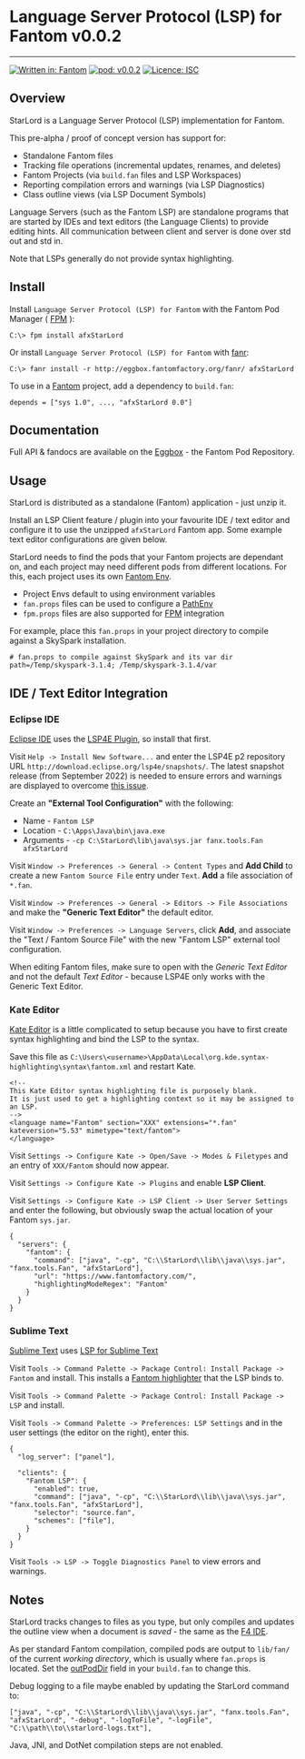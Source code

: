 # Language Server Protocol (LSP) for Fantom v0.0.2
---

[![Written in: Fantom](http://img.shields.io/badge/written%20in-Fantom-lightgray.svg)](https://fantom-lang.org/)
[![pod: v0.0.2](http://img.shields.io/badge/pod-v0.0.2-yellow.svg)](http://eggbox.fantomfactory.org/pods/afxStarLord)
[![Licence: ISC](http://img.shields.io/badge/licence-ISC-blue.svg)](https://choosealicense.com/licenses/isc/)

## Overview

StarLord is a Language Server Protocol (LSP) implementation for Fantom.

This pre-alpha / proof of concept version has support for:

* Standalone Fantom files
* Tracking file operations (incremental updates, renames, and deletes)
* Fantom Projects (via `build.fan` files and LSP Workspaces)
* Reporting compilation errors and warnings (via LSP Diagnostics)
* Class outline views (via LSP Document Symbols)


Language Servers (such as the Fantom LSP) are standalone programs that are started by IDEs and text editors (the Language Clients) to provide editing hints. All communication between client and server is done over std out and std in.

Note that LSPs generally do not provide syntax highlighting.

## <a name="Install"></a>Install

Install `Language Server Protocol (LSP) for Fantom` with the Fantom Pod Manager ( [FPM](http://eggbox.fantomfactory.org/pods/afFpm) ):

    C:\> fpm install afxStarLord

Or install `Language Server Protocol (LSP) for Fantom` with [fanr](https://fantom.org/doc/docFanr/Tool.html#install):

    C:\> fanr install -r http://eggbox.fantomfactory.org/fanr/ afxStarLord

To use in a [Fantom](https://fantom-lang.org/) project, add a dependency to `build.fan`:

    depends = ["sys 1.0", ..., "afxStarLord 0.0"]

## <a name="documentation"></a>Documentation

Full API & fandocs are available on the [Eggbox](http://eggbox.fantomfactory.org/pods/afxStarLord/) - the Fantom Pod Repository.

## Usage

StarLord is distributed as a standalone (Fantom) application - just unzip it.

Install an LSP Client feature / plugin into your favourite IDE / text editor and configure it to use the unzipped `afxStarLord` Fantom app. Some example text editor configurations are given below.

StarLord needs to find the pods that your Fantom projects are dependant on, and each project may need different pods from different locations. For this, each project uses its own [Fantom Env](https://fantom.org/doc/docLang/Env).

* Project Envs default to using environment variables
* `fan.props` files can be used to configure a [PathEnv](https://fantom.org/doc/docLang/Env#PathEnv)
* `fpm.props` files are also supported for [FPM](http://eggbox.fantomfactory.org/pods/afFpm) integration


For example, place this `fan.props` in your project directory to compile against a SkySpark installation.

    # fan.props to compile against SkySpark and its var dir
    path=/Temp/skyspark-3.1.4; /Temp/skyspark-3.1.4/var
    

## IDE / Text Editor Integration

### Eclipse IDE

[Eclipse IDE](https://eclipseide.org/) uses the [LSP4E Plugin](https://github.com/eclipse/lsp4e), so install that first.

Visit `Help -> Install New Software...` and enter the LSP4E p2 repository URL `http://download.eclipse.org/lsp4e/snapshots/`. The latest snapshot release (from September 2022) is needed to ensure errors and warnings are displayed to overcome [this issue](https://github.com/eclipse/lsp4e/issues/239).

Create an **"External Tool Configuration"** with the following:

* Name - `Fantom LSP`
* Location - `C:\Apps\Java\bin\java.exe`
* Arguments - `-cp C:\StarLord\lib\java\sys.jar fanx.tools.Fan afxStarLord`


Visit `Window -> Preferences -> General -> Content Types` and **Add Child** to create a new `Fantom Source File` entry under `Text`. **Add** a file association of `*.fan`.

Visit `Window -> Preferences -> General -> Editors -> File Associations` and make the **"Generic Text Editor"** the default editor.

Visit `Window -> Preferences -> Language Servers`, click **Add**, and associate the "Text / Fantom Source File" with the new "Fantom LSP" external tool configuration.

When editing Fantom files, make sure to open with the *Generic Text Editor* and not the default *Text Editor* - because LSP4E only works with the Generic Text Editor.

### Kate Editor

[Kate Editor](https://kate-editor.org/) is a little complicated to setup because you have to first create syntax highlighting and bind the LSP to the syntax.

Save this file as `C:\Users\<username>\AppData\Local\org.kde.syntax-highlighting\syntax\fantom.xml` and restart Kate.

    <!--
    This Kate Editor syntax highlighting file is purposely blank.
    It is just used to get a highlighting context so it may be assigned to an LSP.
    -->
    <language name="Fantom" section="XXX" extensions="*.fan" kateversion="5.53" mimetype="text/fantom">
    </language>
    

Visit `Settings -> Configure Kate -> Open/Save -> Modes & Filetypes` and an entry of `XXX/Fantom` should now appear.

Visit `Settings -> Configure Kate -> Plugins` and enable **LSP Client**.

Visit `Settings -> Configure Kate -> LSP Client -> User Server Settings` and enter the following, but obviously swap the actual location of your Fantom `sys.jar`.

    {
      "servers": {
        "fantom": {
          "command": ["java", "-cp", "C:\\StarLord\\lib\\java\\sys.jar", "fanx.tools.Fan", "afxStarLord"],
          "url": "https://www.fantomfactory.com/",
          "highlightingModeRegex": "Fantom"
        }
      }
    }
    

### Sublime Text

[Sublime Text](https://www.sublimetext.com/) uses [LSP for Sublime Text](https://lsp.sublimetext.io/)

Visit `Tools -> Command Palette -> Package Control: Install Package -> Fantom` and install. This installs a [Fantom highlighter](https://github.com/mgiannini/sublime-fantom) that the LSP binds to.

Visit `Tools -> Command Palette -> Package Control: Install Package -> LSP` and install.

Visit `Tools -> Command Palette -> Preferences: LSP Settings` and in the user settings (the editor on the right), enter this.

    {
      "log_server": ["panel"],
    
      "clients": {
        "Fantom LSP": {
          "enabled": true,
          "command": ["java", "-cp", "C:\\StarLord\\lib\\java\\sys.jar", "fanx.tools.Fan", "afxStarLord"],
          "selector": "source.fan",
          "schemes": ["file"],
        }
      }
    }
    

Visit `Tools -> LSP -> Toggle Diagnostics Panel` to view errors and warnings.

## Notes

StarLord tracks changes to files as you type, but only compiles and updates the outline view when a document is *saved* - the same as the [F4 IDE](https://github.com/xored/f4).

As per standard Fantom compilation, compiled pods are output to `lib/fan/` of the current *working directory*, which is usually where `fan.props` is located. Set the  [outPodDir](https://fantom.org/doc/build/BuildPod#outPodDir) field in your `build.fan` to change this.

Debug logging to a file maybe enabled by updating the StarLord command to:

    ["java", "-cp", "C:\\StarLord\\lib\\java\\sys.jar", "fanx.tools.Fan", "afxStarLord", "-debug", "-logToFile", "-logFile", "C:\\path\\to\\starlord-logs.txt"],
    
    

Java, JNI, and DotNet compilation steps are not enabled.

